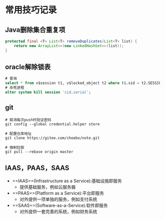 # 常用技巧记录

## Java删除集合重复项

```java
protected final <T> List<T> removeDuplicates(List<T> list) {
    return new ArrayList<>(new LinkedHashSet<>(list));
}
```

## oracle解除锁表

```sql
# 查询
select * from v$session t1, v$locked_object t2 where t1.sid = t2.SESSION_ID;
# 杀死进程
alter system kill session 'sid,serial';
```

## git

```shell
# 取消每次push时验证密码
git config --global credential.helper store

# 配置仓库地址
git clone https://gitee.com/cheebo/note.git

# 强制拉取
git pull --rebase origin master
```

## IAAS，PAAS，SAAS

- ==IAAS==(Infrastructure as a Service):基础设施即服务
  - 提供基础服务，例如云服务器
- ==PAAS==(Platform as a Service):平台即服务
  - 对外提供一项单独的服务，例如支付系统
- ==SAAS==(Software-as-a-Service):软件即服务
  - 对外提供一套完善的系统，例如财务系统
